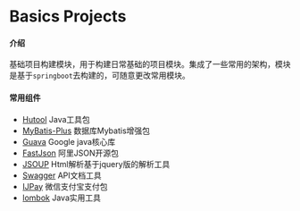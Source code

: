 # Basics Projects

#### 介绍

基础项目构建模块，用于构建日常基础的项目模块。集成了一些常用的架构，模块是基于`springboot`去构建的，可随意更改常用模块。

#### 常用组件

- [Hutool](https://www.hutool.club/docs/#/) Java工具包
- [MyBatis-Plus](https://mybatis.plus/) 数据库Mybatis增强包
- [Guava](https://www.yiibai.com/guava) Google java核心库
- [FastJson](https://github.com/valyala/fastjson) 阿里JSON开源包
- [JSOUP](https://jsoup.org/) Html解析基于jquery版的解析工具
- [Swagger](https://swagger.io/) API文档工具
- [IJPay](https://gitee.com/javen205/IJPay) 微信支付宝支付包
- [lombok](https://projectlombok.org/) Java实用工具
